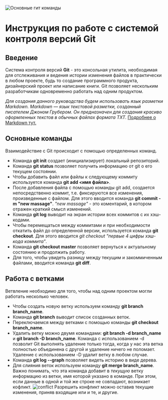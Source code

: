 
![Основные гит команды](osnovnye-git-komandy.png)

# Инструкция по работе с системой контроля версий Git

## Введение
Система контроля версий **Git** - это консольная утилита, необходимая для отслеживания и ведения истории изменения файлов в практически в любом проекте, будь то создание программного продукта, дизайнерский проект или написание книги. Git позволяет нескольким разработчикам одновременно работать над одним продуктом.

*Для создания данного руководства будем использовать язык разметки Markdown. Markdown — язык текстовой разметки, созданный писателем Джоном Грубером. Он предназначен для создания красиво оформленных текстов в обычных файлах формата TXT.*
[Подробнее о Markdown тут.](https://ru.wikipedia.org/wiki/Markdown)

## Основные команды

Взаимодействие с Git происходит с помощью определенных команд.

* Команда **git init** создает (инициализирует) локальный репозиторий.
* Команда **git status** позволяет получить информацию от git о его текущем состоянии.
* Чтобы добавить файл или файлы к следующему коммиту используется команда **git add <имя файла>**.
* После добавления файла с помощью команды git add, создается непосредственно коммит, т.е. фиксируются все изменения, произведенные с файлом. Для этого вводится команда **git commit -m "new massage"**. *"new massage"* - это коментарий, в котором отражен краткий смысл изменений.
* Команда **git log** выводит на экран истории всех коммитов с их хэш-кодами.
* Чтобы перемещаться между коммитами и при необходимости откатить файл до определенной версии, используется команда **git checkout**. Для этого вводится *git checkout "первые 4 цифры хэш-кода коммита"*.
* Команда **git checkout master** позволяет вернуться к актуальному состоянию и продолжить работу.
* Для того, чтобы увидеть разницу между текущим и закоммиченным файлами, вводится команда **git diff**.


## Работа с ветками

Ветвление необходимо для того, чтобы над одним проектом могли работать несколько человек.

+ Чтобы создать новую ветку используем команду **git branch branch_name**.
+ Команда **git branch** выводит список созданных веток. 
+ Переключаемся между ветками с помощью команды **git checkout branch_name**.
+ Удалить ветку можно двумя командами: **git branch -d branch_name** и **git branch -D branch_name**. Команда с использованием -d позволит Git выполнять удаление только тогда, когда у нас эта ветка полностью объединена с другой и удаление ничего не поломает. Удаление с использованием -D удалит ветку в любом случае.
+ Команда **git log --graph** позволяет видеть историю в виде дерева.
+ Для слияния веток используем команду **git merge branch_name**. Важно понимать, что эта команда добавит в *текущую* ветку информацию из ветки, имя которой указано в команде. При этом, если данные в одной и той же строке не совпадают, возникает кофликт.
![conflict](conflict.png)
Разрешить конфликт можно оставив текущие изменения, приняв входящие или и те, и другие.
 